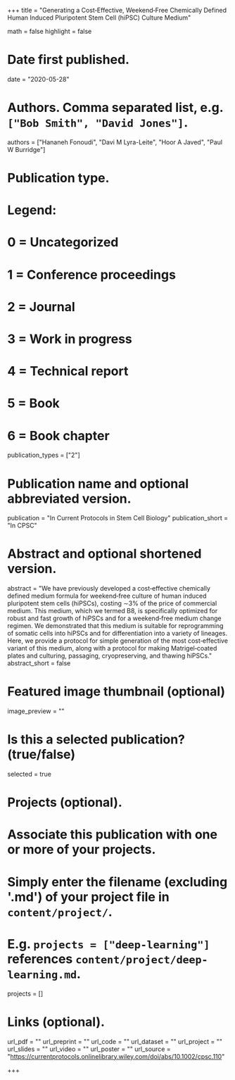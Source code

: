 +++
title = "Generating a Cost‐Effective, Weekend‐Free Chemically Defined Human Induced Pluripotent Stem Cell (hiPSC) Culture Medium"

math = false
highlight = false

# Date first published.
date = "2020-05-28"

# Authors. Comma separated list, e.g. `["Bob Smith", "David Jones"]`.
authors = ["Hananeh Fonoudi", "Davi M Lyra-Leite", "Hoor A Javed", "Paul W Burridge"]

# Publication type.
# Legend:
# 0 = Uncategorized
# 1 = Conference proceedings
# 2 = Journal
# 3 = Work in progress
# 4 = Technical report
# 5 = Book
# 6 = Book chapter
publication_types = ["2"]

# Publication name and optional abbreviated version.
publication = "In Current Protocols in Stem Cell Biology"
publication_short = "In CPSC"

# Abstract and optional shortened version.
abstract = "We have previously developed a cost‐effective chemically defined medium formula for weekend‐free culture of human induced pluripotent stem cells (hiPSCs), costing ∼3% of the price of commercial medium. This medium, which we termed B8, is specifically optimized for robust and fast growth of hiPSCs and for a weekend‐free medium change regimen. We demonstrated that this medium is suitable for reprogramming of somatic cells into hiPSCs and for differentiation into a variety of lineages. Here, we provide a protocol for simple generation of the most cost‐effective variant of this medium, along with a protocol for making Matrigel‐coated plates and culturing, passaging, cryopreserving, and thawing hiPSCs."
abstract_short = false

# Featured image thumbnail (optional)
image_preview = ""

# Is this a selected publication? (true/false)
selected = true

# Projects (optional).
#   Associate this publication with one or more of your projects.
#   Simply enter the filename (excluding '.md') of your project file in `content/project/`.
#   E.g. `projects = ["deep-learning"]` references `content/project/deep-learning.md`.
projects = []

# Links (optional).
url_pdf = ""
url_preprint = ""
url_code = ""
url_dataset = ""
url_project = ""
url_slides = ""
url_video = ""
url_poster = ""
url_source = "https://currentprotocols.onlinelibrary.wiley.com/doi/abs/10.1002/cpsc.110"

+++
